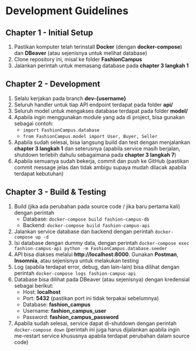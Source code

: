 # Development Guidelines

## Chapter 1 - Initial Setup

1. Pastikan komputer telah terinstall **Docker** (dengan **docker-compose**) dan **DBeaver** (atau sejenisnya untuk melihat database)
2. Clone repository ini, misal ke folder **FashionCampus**
3. Jalankan perintah untuk memasang database pada **chapter 3 langkah 1**

## Chapter 2 - Development

1. Selalu kerjakan pada branch **dev-{username}**
2. Seluruh handler untuk tiap API endpoint terdapat pada folder **api/**
3. Seluruh model untuk mengakses database terdapat pada folder **model/**
4. Apabila ingin menggunakan module yang ada di project, bisa gunakan sebagai contoh:
    - `import FashionCampus.database`
    - `from FashionCampus.model import User, Buyer, Seller`
5. Apabila sudah selesai, bisa langsung build dan test dengan menjalankan **chapter 3 langkah 1** dan seterusnya (apabila service masih berjalan, shutdown terlebih dahulu sebagaimana pada **chapter 3 langkah 7**)
6. Apabila semuanya sudah bekerja, commit dan push ke GitHub (pastikan commit message jelas dan tidak ambigu supaya mudah dilacak apabila terdapat kebutuhan)

## Chapter 3 - Build & Testing

1. Build (jika ada perubahan pada source code / jika baru pertama kali) dengan perintah
    - Database: `docker-compose build fashion-campus-db`
    - Backend: `docker-compose build fashion-campus-api`
2. Jalankan service database dan backend dengan perintah `docker-compose up -d`
3. Isi database dengan dummy data, dengan perintah `docker-compose exec fashion-campus-api python -m FashionCampus.database.seeder`
4. API bisa diakses melalui **http://localhost:8000**. Gunakan **Postman**, **Insomnia**, atau sejenisnya untuk melakukan testing
5. Log (apabila terdapat error, debug, dan lain-lain) bisa dilihat dengan perintah `docker-compose logs fashion-campus-api`
6. Database bisa dilihat pada DBeaver (atau sejenisnya) dengan kredensial sebagai berikut:
    - Host: **localhost**
    - Port: **5432** (pastikan port ini tidak terpakai sebelumnya)
    - Database: **fashion_campus**
    - Username: **fashion_campus_user**
    - Password: **fashion_campus_password**
7. Apabila sudah selesai, service dapat di-shutdown dengan perintah `docker-compose down` (perintah ini juga harus dijalankan apabila ingin me-restart service khususnya apabila terdapat perubahan dalam source code)
